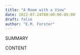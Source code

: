 ```yaml
---
title: "A Room with a View"
date: 2022-07-24T00:00:00-05:00
draft: false
author: "E.M. Forster"
---
```


SUMMARY

<!--more-->

CONTENT